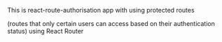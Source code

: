 This is react-route-authorisation app with using protected routes

(routes that only certain users can access based on their authentication status) using React Router